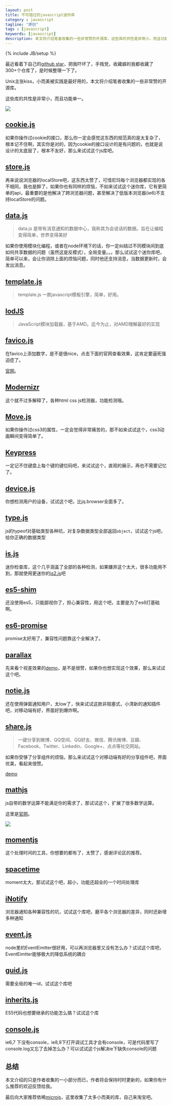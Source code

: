```yaml
---
layout: post
title: 不可错过的javascript迷你库
category : javascript
tagline: "原创"
tags : [javascript]
keywords: [javascript]
description: 本文将介绍笔者收集的一些非常赞的开源库，这些库的共性是非常小，而且功能单一。
---
```

{% include JB/setup %}

最近看着下自己的[github star](https://github.com/yanhaijing)，把我吓坏了，手贱党，收藏癖的我都收藏了300+个仓库了，是时候整理一下了。

Unix主张kiss，小而美被实践是最好用的，本文将介绍笔者收集的一些非常赞的开源库。

这些库的共性是非常小，而且功能单一。

![]({{BLOG_IMG}}231.gif)

## [cookie.js][cookie.js]
如果你操作过cookie的接口，那么你一定会感觉这东西的规范真的是太复杂了，根本记不住啊，其实你是对的，因为cookie的接口设计的是有问题的，也就是说设计的太底层了，根本不友好，那么来试试这个js库吧。

## [store.js][store.js]
再来说说浏览器的localStore吧，这东西太赞了，可惜尼玛每个浏览器都实现的各不相同，我也是醉了，如果你也有同样的烦恼，不如来试试这个迷你库，它有更简单的api，最重要的是他解决了跨浏览器问题，甚至解决了低版本浏览器(ie6)不支持localStore的问题。

## [data.js][data.js]
> data.js 是带有消息通知的数据中心，我称其为会说话的数据。旨在让编程变得简单，世界变得美好

如果你使用模块化编程，或者在node环境下的话，你一定纠结过不同模块间到底如何共享数据的问题（虽然这是反模式），全局变量。。。那么试试这个迷你库吧，简单可以来，会让你消除上面的烦恼问题，同时他还支持消息，当数据更新时，会发出消息。

## [template.js][template.js]
> template.js 一款javascript模板引擎，简单，好用。

## [lodJS][lodJS]
> JavaScript模块加载器，基于AMD。迄今为止，对AMD理解最好的实现

## [favico.js][favico.js]
在favico上添加数字，是不是很nice，点击下面的官网查看效果，这肯定要逼死强迫症了。

[官网](http://lab.ejci.net/favico.js/)。

## [Modernizr][Modernizr]
这个就不过多解释了，各种html css js检测器，功能检测哦。

## [Move.js][Move.js]
如果你操作过css3的属性，一定会觉得非常痛苦的，那不如来试试这个，css3动画瞬间变得简单了。

## [Keypress][Keypress]
一定记不住键盘上每个键的键位码吧，来试试这个，直观的展示，再也不需要记忆了。

## [device.js][device.js]
你想检测用户的设备，试试这个吧，比jq.browser全面多了。

## [type.js][type.js]
js的typeof对基础类型各种坑，对复杂数据类型全部返回`object`，试试这个js吧，给你正确的数据类型

## [is.js][is.js]
迷你检查库，这个几乎涵盖了全部的各种检测，如果嫌弃这个太大，很多功能用不到，那就使用更迷你的[is2.js][is2.js]吧

## [es5-shim][es5-shim]
还没使用es5，只能鄙视你了，担心兼容性，用这个吧，主要是为了es6打基础啊。

## [es6-promise][es6-promise]
promise太好用了，兼容性问题靠这个全解决了。

## [parallax][parallax]
先来看个视差效果的[demo](http://zhidao.baidu.com/s/10year/index.html)，是不是很赞，如果你也想实现这个效果，那么来试试这个吧。

## [notie.js][notie.js]
还在使用弹窗通知用户，太low了，快来试试这款非阻塞式，小清新的通知插件吧，对移动端有好，界面好到爆炸啊。

## [share.js][share.js]
> 一键分享到微博、QQ空间、QQ好友、微信、腾讯微博、豆瓣、Facebook、Twitter、Linkedin、Google+、点点等社交网站。

如果你受够了分享组件的烦恼，那么来试试这个对移动端有好的分享组件吧，界面优美，看起来很赞。

[demo](http://overtrue.me/share.js/)

## [mathjs][mathjs]
js自带的数学运算不能满足你的需求了，那试试这个，扩展了很多数学运算。

这里是[官网](http://mathjs.org/)。

![](https://raw.github.com/josdejong/mathjs/master/img/mathjs.png)

## [momentjs][momentjs]
这个处理时间的工具，你想要的都有了，太赞了，感谢评论区的推荐。

## [spacetime][spacetime]
moment太大，那试试这个吧，超小，功能还超全的一个时间处理库

## [iNotify][iNotify]
浏览器通知各种兼容性的坑，试试这个库吧，磨平各个浏览器的差异，同时还新增多种通知

## [event.js][event.js]
node里的EventEimtter很好用，可以再浏览器里又没有怎么办？试试这个库吧，EventEimtter能够极大的降低系统的耦合

## [guid.js][guid.js]
需要全局的唯一id，试试这个库吧

## [inherits.js][inherits.js]
ES5代码也想要继承的功能怎么搞？试试这个库

## [console.js][console.js]
ie6,7 下没有console，ie8,9下打开调试工具才会有console，可是代码里写了console.log又忘了去掉怎么办？可以试试这个js解决ie下缺失console的问题

## 总结
本文介绍的只是作者收集的一小部分而已，作者将会保持时时更新的，如果你有什么推荐的欢迎反馈给我。

最后向大家推荐依稀[microjs](http://microjs.com/)，这里收集了太多小而美的库，自己来淘宝吧。

[cookie.js]: https://github.com/js-coder/cookie.js
[store.js]: https://github.com/marcuswestin/store.js
[data.js]: https://github.com/yanhaijing/data.js
[template.js]: https://github.com/yanhaijing/template.js
[lodJS]: https://github.com/yanhaijing/lodjs
[favico.js]: http://lab.ejci.net/favico.js/
[Modernizr]: http://modernizr.com/
[Move.js]: http://visionmedia.github.io/move.js/
[Keypress]: http://dmauro.github.io/Keypress/
[device.js]: http://matthewhudson.me/projects/device.js/
[is.js]: http://arasatasaygin.github.io/is.js/
[es5-shim]: https://github.com/es-shims/es5-shim
[parallax]: https://github.com/wagerfield/parallax
[notie.js]: https://github.com/jaredreich/notie.js
[share.js]: https://github.com/overtrue/share.js
[mathjs]: https://github.com/josdejong/mathjs
[es6-promise]: https://github.com/jakearchibald/es6-promise
[momentjs]: http://momentjs.cn/
[spacetime]: https://github.com/smallwins/spacetime
[iNotify]: https://github.com/jaywcjlove/iNotify
[console.js]: https://github.com/yanhaijing/console.js
[type.js]: https://github.com/yanhaijing/type.js
[is2.js]: https://github.com/yanhaijing/is.js
[event.js]: https://github.com/yanhaijing/event.js
[guid.js]: https://github.com/yanhaijing/guid.js
[inherits.js]: https://github.com/yanhaijing/inherits.js
